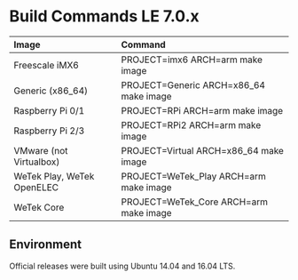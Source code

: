 # Build Commands LE 7.0.x

| Image | Command |
| :--- | :--- |
| Freescale iMX6 | PROJECT=imx6 ARCH=arm make image |
| Generic \(x86\_64\) | PROJECT=Generic ARCH=x86\_64 make image |
| Raspberry Pi 0/1 | PROJECT=RPi ARCH=arm make image |
| Raspberry Pi 2/3 | PROJECT=RPi2 ARCH=arm make image |
| VMware \(not Virtualbox\) | PROJECT=Virtual ARCH=x86\_64 make image |
| WeTek Play, WeTek OpenELEC | PROJECT=WeTek\_Play ARCH=arm make image |
| WeTek Core | PROJECT=WeTek\_Core ARCH=arm make image |

## Environment

Official releases were built using Ubuntu 14.04 and 16.04 LTS.

